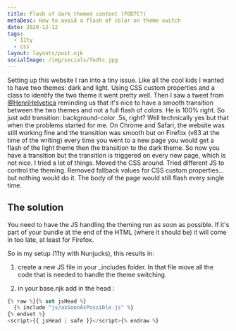 ```yaml
---
title: Flash of dark themed content (FODTC?)
metaDesc: How to avoid a flash of color on theme switch
date: 2020-12-12
tags:
  - 11ty
  - css
layout: layouts/post.njk
socialImage: /img/socials/fodtc.jpg
---
```


Setting up this website I ran into a tiny issue. Like all the cool kids I wanted to have two themes: dark and light. Using CSS custom properties and a class to identify the two theme it went pretty well. Then I saw a tweet from [@HenriHelvetica](https://twitter.com/HenriHelvetica/status/1207919960804265985) reminding us that it's nice to have a smooth transition between the two themes and not a full flash of colors. He is 100% right. So just add transition: background-color .5s, right? Well technically yes but that when the problems started for me. On Chrome and Safari, the website was still working fine and the transition was smooth but on Firefox (v83 at the time of the writing) every time you went to a new page you would get a flash of the light theme then the transition to the dark theme. So now you have a transition but the transition is triggered on every new page, which is not nice.
I tried a lot of things. Moved the CSS around. Tried different JS to control the theming. Removed fallback values for CSS custom properties... but nothing would do it. The body of the page would still flash every single time.

## The solution

You need to have the JS handling the theming run as soon as possible. If it's part of your bundle at the end of the HTML (where it should be) it will come in too late, at least for Firefox.

So in my setup (11ty with Nunjucks), this results in:

1. create a new JS file in your \_includes folder. In that file move all the code that is needed to handle the theme switching.

2. in your base.njk add in the head :

```javascript
{% raw %}{% set jsHead %}
  {% include "js/asSoonAsPossible.js" %}
{% endset %}
<script>{{ jsHead | safe }}</script>{% endraw %}
```
